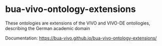 # bua-vivo-ontology-extensions
These ontologies are extensions of the VIVO and VIVO-DE ontoliogies, describing the German academic domain

Documentation: https://bua-vivo.github.io/bua-vivo-ontology-extensions/
